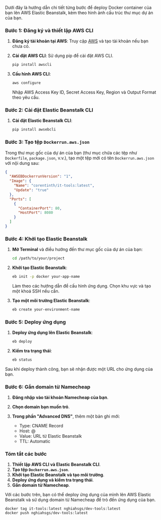 Dưới đây là hướng dẫn chi tiết từng bước để deploy Docker container của bạn lên AWS Elastic Beanstalk, kèm theo hình ảnh cấu trúc thư mục dự án của bạn.

### Bước 1: Đăng ký và thiết lập AWS CLI

1. **Đăng ký tài khoản tại AWS**: Truy cập [AWS](https://aws.amazon.com/) và tạo tài khoản nếu bạn chưa có.

2. **Cài đặt AWS CLI**: Sử dụng pip để cài đặt AWS CLI.
   ```bash
   pip install awscli
   ```

3. **Cấu hình AWS CLI**:
   ```bash
   aws configure
   ```
   Nhập AWS Access Key ID, Secret Access Key, Region và Output Format theo yêu cầu.

### Bước 2: Cài đặt Elastic Beanstalk CLI

1. **Cài đặt Elastic Beanstalk CLI**:
   ```bash
   pip install awsebcli
   ```

### Bước 3: Tạo tệp `Dockerrun.aws.json`

Trong thư mục gốc của dự án của bạn (thư mục chứa các tệp như `Dockerfile`, `package.json`, v.v.), tạo một tệp mới có tên `Dockerrun.aws.json` với nội dung sau:

```json
{
  "AWSEBDockerrunVersion": "1",
  "Image": {
    "Name": "corentinth/it-tools:latest",
    "Update": "true"
  },
  "Ports": [
    {
      "ContainerPort": 80,
      "HostPort": 8080
    }
  ]
}
```

### Bước 4: Khởi tạo Elastic Beanstalk

1. **Mở Terminal** và điều hướng đến thư mục gốc của dự án của bạn:
   ```bash
   cd /path/to/your/project
   ```

2. **Khởi tạo Elastic Beanstalk**:
   ```bash
   eb init -p docker your-app-name
   ```
   Làm theo các hướng dẫn để cấu hình ứng dụng. Chọn khu vực và tạo một khoá SSH nếu cần.

3. **Tạo một môi trường Elastic Beanstalk**:
   ```bash
   eb create your-environment-name
   ```

### Bước 5: Deploy ứng dụng

1. **Deploy ứng dụng lên Elastic Beanstalk**:
   ```bash
   eb deploy
   ```

2. **Kiểm tra trạng thái**:
   ```bash
   eb status
   ```

Sau khi deploy thành công, bạn sẽ nhận được một URL cho ứng dụng của bạn.

### Bước 6: Gắn domain từ Namecheap

1. **Đăng nhập vào tài khoản Namecheap của bạn**.

2. **Chọn domain bạn muốn trỏ**.

3. **Trong phần "Advanced DNS"**, thêm một bản ghi mới:
   - Type: CNAME Record
   - Host: @
   - Value: URL từ Elastic Beanstalk
   - TTL: Automatic

### Tóm tắt các bước
1. **Thiết lập AWS CLI và Elastic Beanstalk CLI**.
2. **Tạo tệp `Dockerrun.aws.json`**.
3. **Khởi tạo Elastic Beanstalk và tạo môi trường**.
4. **Deploy ứng dụng và kiểm tra trạng thái**.
5. **Gắn domain từ Namecheap**.

Với các bước trên, bạn có thể deploy ứng dụng của mình lên AWS Elastic Beanstalk và sử dụng domain từ Namecheap để trỏ đến ứng dụng của bạn.



```
docker tag it-tools:latest nghiahsgs/dev-tools:latest
docker push nghiahsgs/dev-tools:latest
```